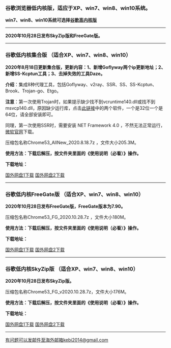### 谷歌浏览器低内核版，适应于XP、win7、win8、win10系统。

**win7、win8、win10系统可选择[谷歌高内核版](https://github.com/Alvin9999/new-pac/wiki/%E9%AB%98%E5%86%85%E6%A0%B8%E7%89%88)**

***

**2020年10月28日发布SkyZip版和FreeGate版。**

***

### 谷歌低内核集合版 （适合XP、win7、win8、win10）

**2020年8月18日更新集合版，更新内容：1、新增Goflyway两个ip更新地址；2、新增SS-Kcptun工具；3、去掉失效的工具Daze。**

**介绍**：集成8种代理工具，包括Goflyway、v2ray、SSR、SS、SS-Kcptun、Brook、Trojan-go、Etgo。

**注意**：第一次使用Trojan时，如果提示缺少找不到vcruntime140.dll或找不到msvcp140.dll，原因缺少运行库，点击[此链接](https://www.microsoft.com/en-us/download/details.aspx?id=48145)中的两个软件，一个是32位一个是64位，请全部安装即可。

同理，第一次使用SSR时，需要安装 NET Framework 4.0 ，不然无法正常运行，[微软官网](https://www.microsoft.com/zh-cn/download/details.aspx?id=17718)下载。

压缩包名称Chrome53_AllNew_2020.8.18.7z ，文件大小205.3M。

**使用方法：下载后解压，按文件夹里面的《使用说明（必看）》操作。**

**下载地址：**

[国外网盘1下载](https://tr71.free4444.xyz/Chrome53_AllNew_2020.8.18.7z) 
[国外网盘2下载](https://tr61.free4444.xyz/Chrome53_AllNew_2020.8.18.7z) 

***

### 谷歌低内核FreeGate版 （适合XP、win7、win8、win10）

**2020年10月28日发布FreeGate版，FreeGate版本为7.90。**

压缩包名称Chrome53_FG_2020.10.28.7z ，文件大小180M。

**使用方法：下载后解压，按文件夹里面的《使用说明（必看）》操作。**

**下载地址：**

[国外网盘1下载](https://tr71.free4444.xyz/Chrome53_FG_v2020.10.28.7z) 
[国外网盘2下载](https://tr61.free4444.xyz/Chrome53_FG_v2020.10.28.7z) 

***

### 谷歌低内核SkyZip版 （适合XP、win7、win8、win10）

**2020年10月28日发布SkyZip版。**

压缩包名称Chrome53_FG_v2020.10.28.7z，文件大小176M。

**使用方法：下载后解压，按文件夹里面的《使用说明（必看）》操作。**

**下载地址：**

[国外网盘1下载](https://tr71.free4444.xyz/Chrome53_SZ_2020.10.28.7z) 
[国外网盘2下载](https://tr61.free4444.xyz/Chrome53_SZ_2020.10.28.7z) 

***


有问题可以发邮件至海外邮箱kebi2014@gmail.com
